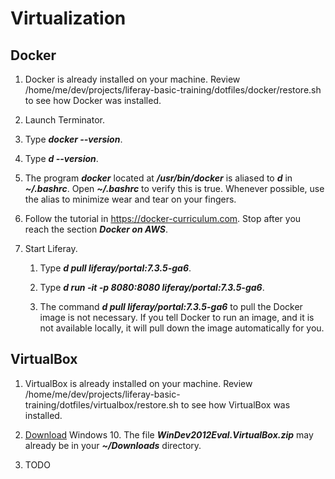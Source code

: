 # Virtualization

## Docker

1. Docker is already installed on your machine. Review /home/me/dev/projects/liferay-basic-training/dotfiles/docker/restore.sh to see how Docker was installed.

1. Launch Terminator.

1. Type ***docker --version***.

1. Type ***d --version***.

1. The program ***docker*** located at ***/usr/bin/docker*** is aliased to ***d*** in ***~/.bashrc***. Open ***~/.bashrc*** to verify this is true. Whenever possible, use the alias to minimize wear and tear on your fingers.

1. Follow the tutorial in https://docker-curriculum.com. Stop after you reach the section ***Docker on AWS***.

1. Start Liferay.

	1. Type ***d pull liferay/portal:7.3.5-ga6***.

	1. Type ***d run -it -p 8080:8080 liferay/portal:7.3.5-ga6***.

	1. The command ***d pull liferay/portal:7.3.5-ga6*** to pull the Docker image is not necessary. If you tell Docker to run an image, and it is not available locally, it will pull down the image automatically for you.

## VirtualBox

1. VirtualBox is already installed on your machine. Review /home/me/dev/projects/liferay-basic-training/dotfiles/virtualbox/restore.sh to see how VirtualBox was installed.

1. [Download](https://developer.microsoft.com/en-us/windows/downloads/virtual-machines) Windows 10. The file ***WinDev2012Eval.VirtualBox.zip*** may already be in your ***~/Downloads*** directory.

1. TODO